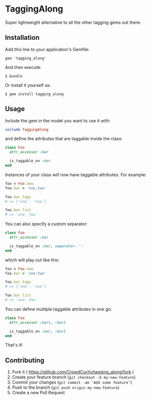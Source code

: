 # TaggingAlong

Super lightweight alternative to all the other tagging gems out there.

## Installation

Add this line to your application's Gemfile:

    gem 'tagging_along'

And then execute:

    $ bundle

Or install it yourself as:

    $ gem install tagging_along

## Usage

Include the gem in the model you want to use it with:

```ruby
include TaggingAlong
```

and define the attributes that are taggable inside the class:

```ruby
class Foo
  attr_accessor :bar

  is_taggable_on :bar
end
```

Instances of your class will now have taggable attributes. For example:

```ruby
foo = Foo.new
foo.bar = 'one,two'

foo.bar_tags
# => ['one', 'two']

foo.bar_list
# => 'one, two'
```

You can also specify a custom separator:

```ruby
class Foo
  attr_accessor :bar

  is_taggable_on :bar, separator: ':'
end
```

which will play out like this:

```ruby
foo = Foo.new
foo.bar = 'one:two'

foo.bar_tags
# => ['one', 'two']

foo.bar_list
# => 'one: two'
```

You can define multiple taggable attributes in one go:

```ruby
class Foo
  attr_accessor :bar1, :bar2

  is_taggable_on :bar, :bar2
end
```

That's it!

## Contributing

1. Fork it ( https://github.com/CrowdCurity/tagging_along/fork )
2. Create your feature branch (`git checkout -b my-new-feature`)
3. Commit your changes (`git commit -am 'Add some feature'`)
4. Push to the branch (`git push origin my-new-feature`)
5. Create a new Pull Request
